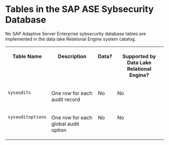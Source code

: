 <!-- loioa5d962ac84f210159134a3c5186e82c7 -->

# Tables in the SAP ASE Sybsecurity Database

No SAP Adaptive Server Enterprise sybsecurity database tables are implemented in the data lake Relational Engine system catalog.


<table>
<tr>
<th valign="top">

Table Name



</th>
<th valign="top">

Description



</th>
<th valign="top">

Data?



</th>
<th valign="top">

Supported by Data Lake Relational Engine?



</th>
</tr>
<tr>
<td valign="top">

`sysaudits`



</td>
<td valign="top">

One row for each audit record



</td>
<td valign="top">

No



</td>
<td valign="top">

No



</td>
</tr>
<tr>
<td valign="top">

`sysauditoptions`



</td>
<td valign="top">

One row for each global audit option



</td>
<td valign="top">

No



</td>
<td valign="top">

No



</td>
</tr>
</table>

